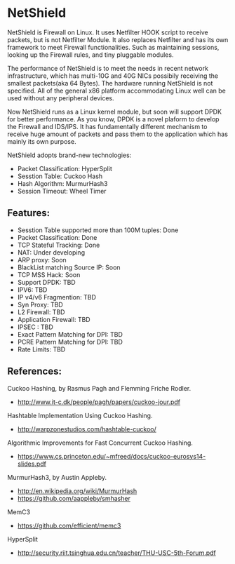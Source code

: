 **NetShield**
=====================

NetShield is Firewall on Linux. It uses Netfilter HOOK script to receive packets, but is not Netfilter Module. It also replaces Netfilter and has its own framework to meet Firewall functionalities. Such as maintaining sessions, looking up the Firewall rules, and tiny pluggable modules.

The performance of NetShield is to meet the needs in recent network infrastructure, which has multi-10G and 40G NICs possibily receiving the smallest packets(aka 64 Bytes). The hardware running NetShield is not specified. All of the general x86 platform accommodating Linux well can be used without any peripheral devices.

Now NetShield runs as a Linux kernel module, but soon will support DPDK for better performance. As you know, DPDK is a novel plaform to develop the Firewall and IDS/IPS. It has fundamentally different mechanism to receive huge amount of packets and pass them to the application which has mainly its own purpose.

NetShield adopts brand-new technologies:
* Packet Classification: HyperSplit
* Sesstion Table: Cuckoo Hash
* Hash Algorithm: MurmurHash3
* Session Timeout: Wheel Timer

## Features:

* Sesstion Table supported more than 100M tuples: Done
* Packet Classification: Done
* TCP Stateful Tracking: Done
* NAT: Under developing
* ARP proxy: Soon
* BlackList matching Source IP: Soon
* TCP MSS Hack: Soon
* Support DPDK: TBD
* IPV6: TBD
* IP v4/v6 Fragmention: TBD
* Syn Proxy: TBD
* L2 Firewall: TBD
* Application Firewall: TBD
* IPSEC : TBD
* Exact Pattern Matching for DPI: TBD
* PCRE Pattern Matching for DPI: TBD
* Rate Limits: TBD

## References: 

Cuckoo Hashing, by Rasmus Pagh and Flemming Friche Rodler. 
- http://www.it-c.dk/people/pagh/papers/cuckoo-jour.pdf

Hashtable Implementation Using Cuckoo Hashing. 
- http://warpzonestudios.com/hashtable-cuckoo/

Algorithmic Improvements for Fast Concurrent Cuckoo Hashing.
- https://www.cs.princeton.edu/~mfreed/docs/cuckoo-eurosys14-slides.pdf

MurmurHash3, by Austin Appleby. 
- http://en.wikipedia.org/wiki/MurmurHash
- https://github.com/aappleby/smhasher

MemC3
- https://github.com/efficient/memc3

HyperSplit
- http://security.riit.tsinghua.edu.cn/teacher/THU-USC-5th-Forum.pdf

